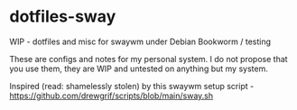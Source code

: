 # dotfiles-sway
WIP - dotfiles and misc for swaywm under Debian Bookworm / testing


These are configs and notes for my personal system.
I do not propose that you use them, they are WIP and untested on anything but my system.

Inspired (read: shamelessly stolen) by this swaywm setup script - https://github.com/drewgrif/scripts/blob/main/sway.sh
